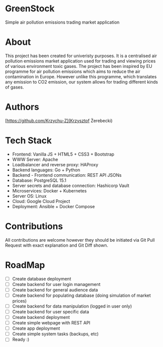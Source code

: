 # GreenStock
Simple air pollution emissions trading market application
# About
This project has been created for univeristy purposes. It is a centralised air pollution emissions market application used for trading and viewing prices of various environment toxic gases. The project has been inspired by EU programme for air pollution emissions which aims to reduce the air contamination in Europe. However unlike this programme, which translates any emission to CO2 emission, our system allows for trading different kinds of gases.
# Authors
[https://github.com/Krzychu-Z](Krzysztof Żerebecki)
# Tech Stack
- Frontend: Vanilla JS + HTML5 + CSS3 + Bootstrap
- WWW Server: Apache
- Loadbalancer and reverse proxy: HAProxy
- Backend languages: Go + Python
- Backend - Frontend communication: REST API JSONs
- Database: PostgreSQL 15.1
- Server secrets and database connection: Hashicorp Vault
- Microservices: Docker + Kubernetes
- Server OS: Linux
- Cloud: Google Cloud Project
- Deployment: Ansible + Docker Compose
# Contributions
All contributions are welcome however they should be initiated via Git Pull Request with exact explanation and Git Diff shown.
# RoadMap
- [ ] Create database deployment
- [ ] Create backend for user login management
- [ ] Create backend for general audience data
- [ ] Create backend for populating database (doing simulation of market prices)
- [ ] Create backend for data manipulation (logged in user only)
- [ ] Create backend for user specific data
- [ ] Create backend deployment
- [ ] Create simple webpage with REST API
- [ ] Create app deployment
- [ ] Create simple system tasks (backups, etc)
- [ ] Ready :)
